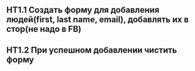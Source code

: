 ## HT1.1 Создать форму для добавления людей(first, last name, email), добавлять их в стор(не надо в FB)
## HT1.2 При успешном добавлении чистить форму